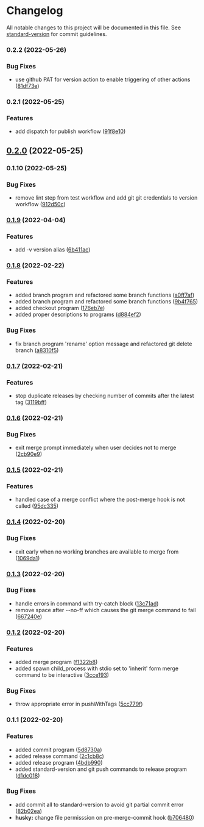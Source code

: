 # Changelog

All notable changes to this project will be documented in this file. See [standard-version](https://github.com/conventional-changelog/standard-version) for commit guidelines.

### 0.2.2 (2022-05-26)


### Bug Fixes

* use github PAT for version action to enable triggering of other actions ([81df73e](https://github.com/eriicafes/reflow/commit/81df73ed0800d3a7e12376b8ab7604db815bfb29))

### 0.2.1 (2022-05-25)


### Features

* add dispatch for publish workflow ([91f8e10](https://github.com/eriicafes/reflow/commit/91f8e1056dcdeeb1a912a07700db09cac3274806))

## [0.2.0](https://github.com/eriicafes/reflow/compare/v0.1.10...v0.2.0) (2022-05-25)

### 0.1.10 (2022-05-25)


### Bug Fixes

* remove lint step from test workflow and add git git credentials to version workflow ([912d50c](https://github.com/eriicafes/reflow/commit/912d50c6ee62873d8727bb234cc53b80f129af6b))

### [0.1.9](https://github.com/eriicafes/reflow/compare/v0.1.8...v0.1.9) (2022-04-04)

### Features

- add -v version alias ([6b411ac](https://github.com/eriicafes/reflow/commit/6b411acfb815d606bfbcc12791e7900f32d8864a))

### [0.1.8](https://github.com/eriicafes/reflow/compare/v0.1.7...v0.1.8) (2022-02-22)

### Features

- added branch program and refactored some branch functions ([a0ff7af](https://github.com/eriicafes/reflow/commit/a0ff7affd0393db8b6c91117b227a35a655b0df5))
- added branch program and refactored some branch functions ([9b4f765](https://github.com/eriicafes/reflow/commit/9b4f76531dfd50ee6103bbb7371b78b21ebe9c33))
- added checkout program ([176eb7e](https://github.com/eriicafes/reflow/commit/176eb7e906a7e52e3e20e0fb25d6cd7d9e478cb3))
- added proper descriptions to programs ([d884ef2](https://github.com/eriicafes/reflow/commit/d884ef2af4731fabeef2c69664d1c4a5e789f580))

### Bug Fixes

- fix branch program 'rename' option message and refactored git delete branch ([a8310f5](https://github.com/eriicafes/reflow/commit/a8310f5b2cd8a395560c6c1288013cfc7bddc7ca))

### [0.1.7](https://github.com/eriicafes/reflow/compare/v0.1.6...v0.1.7) (2022-02-21)

### Features

- stop duplicate releases by checking number of commits after the latest tag ([3119bff](https://github.com/eriicafes/reflow/commit/3119bffb8aa4314569328eb09939b36abf1287bd))

### [0.1.6](https://github.com/eriicafes/reflow/compare/v0.1.5...v0.1.6) (2022-02-21)

### Bug Fixes

- exit merge prompt immediately when user decides not to merge ([2cb90e9](https://github.com/eriicafes/reflow/commit/2cb90e9311443c3005242dea05099b2d4687c59e))

### [0.1.5](https://github.com/eriicafes/reflow/compare/v0.1.4...v0.1.5) (2022-02-21)

### Features

- handled case of a merge conflict where the post-merge hook is not called ([95dc335](https://github.com/eriicafes/reflow/commit/95dc335ccfd14cd518aefef061edc214bb41dec3))

### [0.1.4](https://github.com/eriicafes/reflow/compare/v0.1.3...v0.1.4) (2022-02-20)

### Bug Fixes

- exit early when no working branches are available to merge from ([1069da1](https://github.com/eriicafes/reflow/commit/1069da1839cca58e1a7ce0945b32652eb8a16889))

### [0.1.3](https://github.com/eriicafes/reflow/compare/v0.1.2...v0.1.3) (2022-02-20)

### Bug Fixes

- handle errors in command with try-catch block ([13c71ad](https://github.com/eriicafes/reflow/commit/13c71ad24f455735aa1a763509fbd4ea56adc965))
- remove space after --no-ff which causes the git merge command to fail ([667240e](https://github.com/eriicafes/reflow/commit/667240ea21434d0f3d3dc0138df20747c8e71695))

### [0.1.2](https://github.com/eriicafes/reflow/compare/v0.1.1...v0.1.2) (2022-02-20)

### Features

- added merge program ([f1322b8](https://github.com/eriicafes/reflow/commit/f1322b853a08c49cabe692c3c8224d02e317d5df))
- added spawn child_process with stdio set to 'inherit' form merge command to be interactive ([3cce193](https://github.com/eriicafes/reflow/commit/3cce1933ffd2f27ebf7cbed68f87bb03e1f42074))

### Bug Fixes

- throw appropriate error in pushWithTags ([5cc779f](https://github.com/eriicafes/reflow/commit/5cc779fa2d92dfeb35e4c7374f37ba2e80d36e84))

### 0.1.1 (2022-02-20)

### Features

- added commit program ([5d8730a](https://github.com/eriicafes/reflow/commit/5d8730af54848c07f1a0cd9f72c64e0224b89393))
- added release command ([2c1cb8c](https://github.com/eriicafes/reflow/commit/2c1cb8c695d89c9d61a96ff44350b80b70398c2a))
- added release program ([4bdb990](https://github.com/eriicafes/reflow/commit/4bdb9907bba56ea8f82e232afc9ecf59e4c5ede3))
- added standard-version and git push commands to release program ([d1dc018](https://github.com/eriicafes/reflow/commit/d1dc0188d8a14859f224f81996c9ee0821078597))

### Bug Fixes

- add commit all to standard-version to avoid git partial commit error ([82b02ea](https://github.com/eriicafes/reflow/commit/82b02ea3563334b85ff9abb3fb90198855d8de0c))
- **husky:** change file permisssion on pre-merge-commit hook ([b706480](https://github.com/eriicafes/reflow/commit/b706480a94a94cf928b208e792dad33691d6586a))
